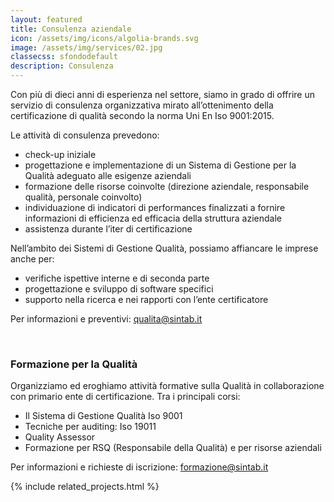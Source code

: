 ```yaml
---
layout: featured
title: Consulenza aziendale
icon: /assets/img/icons/algolia-brands.svg
image: /assets/img/services/02.jpg
classecss: sfondodefault
description: Consulenza
---
```


<div class="row"><div class="col-md-12"><div class="service-details mb-40"><p>Con pi&ugrave; di dieci anni di esperienza nel settore, siamo in grado di offrire un servizio di consulenza organizzativa mirato all&rsquo;ottenimento della certificazione di qualit&agrave; secondo la norma Uni En Iso 9001:2015.</p><p>Le attivit&agrave; di consulenza prevedono:</p><ul><li>check-up iniziale</li><li>progettazione e implementazione di un Sistema di Gestione per la Qualit&agrave; adeguato alle esigenze aziendali</li><li>formazione delle risorse coinvolte (direzione aziendale, responsabile qualit&agrave;, personale coinvolto)</li><li>individuazione di indicatori di performances finalizzati a fornire informazioni di efficienza ed efficacia della struttura aziendale</li><li>assistenza durante l&rsquo;iter di certificazione</li></ul><p>Nell&rsquo;ambito dei Sistemi di Gestione Qualit&agrave;, possiamo affiancare le imprese anche per:</p><ul><li>verifiche ispettive interne e di seconda parte</li><li>progettazione e sviluppo di software specifici</li><li>supporto nella ricerca e nei rapporti con l&rsquo;ente certificatore</li></ul><p>Per informazioni e preventivi: <a title="Informazioni" target="_blank" rel="noopener noreferrer" href="mailto:qualita@sintab.it">qualita@sintab.it</a></p><p>&nbsp;</p><h3>Formazione per la Qualit&agrave;</h3><p>Organizziamo ed eroghiamo attivit&agrave; formative sulla Qualit&agrave; in collaborazione con primario ente di certificazione. Tra i principali corsi:</p><ul><li>Il Sistema di Gestione Qualit&agrave; Iso 9001</li><li>Tecniche per auditing: Iso 19011</li><li>Quality Assessor</li><li>Formazione per RSQ (Responsabile della Qualit&agrave;) e per risorse aziendali</li></ul><p>Per informazioni e richieste di iscrizione: <a title="Info corsi di formazione Qualità" target="_blank" rel="noopener noreferrer" href="mailto:formazione@sintab.it">formazione@sintab.it</a></p></div></div></div>

{% include related_projects.html %}